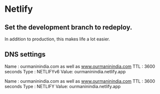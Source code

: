 # Netlify

## Set the development branch to redeploy.
In addition to production, this makes life a lot easier.

## DNS settings

Name : ourmaninindia.com as well as www.ourmaninindia.com
TTL  : 3600 seconds
Type : NETLIFYv6
Value: ourmaninindia.netlify.app

Name : ourmaninindia.com as well as www.ourmaninindia.com
TTL  : 3600 seconds
Type : NETLIFY
Value: ourmaninindia.netlify.app
